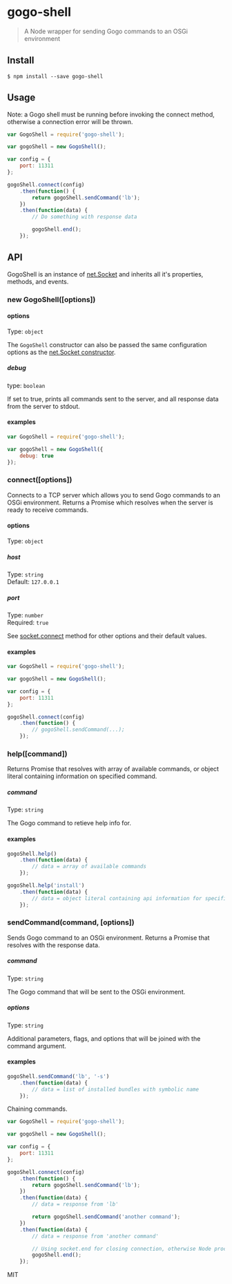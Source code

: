 # gogo-shell

> A Node wrapper for sending Gogo commands to an OSGi environment


## Install

```
$ npm install --save gogo-shell
```


## Usage

Note: a Gogo shell must be running before invoking the connect method, otherwise a connection error will be thrown.

```js
var GogoShell = require('gogo-shell');

var gogoShell = new GogoShell();

var config = {
    port: 11311
};

gogoShell.connect(config)
    .then(function() {
        return gogoShell.sendCommand('lb');
    })
    .then(function(data) {
        // Do something with response data

        gogoShell.end();
    });
```


## API

GogoShell is an instance of [net.Socket](https://nodejs.org/api/net.html#net_class_net_socket) and inherits all it's properties, methods, and events.

### new GogoShell([options])

#### options

Type: `object`

The `GogoShell` constructor can also be passed the same configuration options as the [net.Socket constructor](https://nodejs.org/api/net.html#net_new_net_socket_options).

##### debug

type: `boolean`<br>

If set to true, prints all commands sent to the server, and all response data from the server to stdout.

#### examples

```js
var GogoShell = require('gogo-shell');

var gogoShell = new GogoShell({
    debug: true
});
```

### connect([options])

Connects to a TCP server which allows you to send Gogo commands to an OSGi environment. Returns a Promise which resolves when the server is ready to receive commands.

#### options

Type: `object`

##### host

Type: `string`<br>
Default: `127.0.0.1`

##### port

Type: `number`<br>
Required: `true`

See [socket.connect](https://nodejs.org/api/net.html#net_socket_connect_options_connectlistener) method for other options and their default values.

#### examples

```js
var GogoShell = require('gogo-shell');

var gogoShell = new GogoShell();

var config = {
    port: 11311
};

gogoShell.connect(config)
    .then(function() {
        // gogoShell.sendCommand(...);
    });
```


### help([command])

Returns Promise that resolves with array of available commands, or object literal containing information on specified command.

##### command

Type: `string`

The Gogo command to retieve help info for.

#### examples

```js
gogoShell.help()
    .then(function(data) {
        // data = array of available commands
    });
```

```js
gogoShell.help('install')
    .then(function(data) {
        // data = object literal containing api information for specified command
    });
```


### sendCommand(command, [options])

Sends Gogo command to an OSGi environment. Returns a Promise that resolves with the response data.

##### command

Type: `string`

The Gogo command that will be sent to the OSGi environment.

##### options

Type: `string`

Additional parameters, flags, and options that will be joined with the command argument.

#### examples

```js
gogoShell.sendCommand('lb', '-s')
    .then(function(data) {
        // data = list of installed bundles with symbolic name
    });
```

Chaining commands.

```js
var GogoShell = require('gogo-shell');

var gogoShell = new GogoShell();

var config = {
    port: 11311
};

gogoShell.connect(config)
    .then(function() {
        return gogoShell.sendCommand('lb');
    })
    .then(function(data) {
        // data = response from 'lb'

        return gogoShell.sendCommand('another command');
    })
    .then(function(data) {
        // data = response from 'another command'

        // Using socket.end for closing connection, otherwise Node process wouldn't end
        gogoShell.end();
    });
```


MIT
